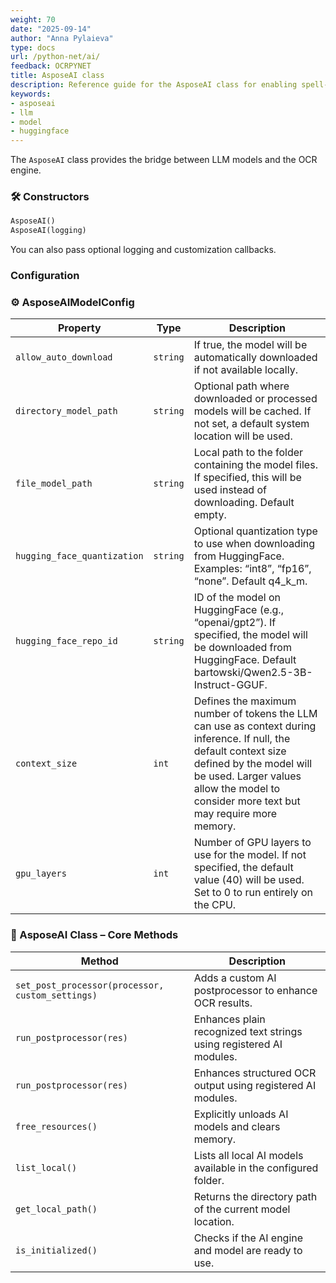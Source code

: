 ```yaml
---
weight: 70
date: "2025-09-14"
author: "Anna Pylaieva"
type: docs
url: /python-net/ai/
feedback: OCRPYNET
title: AsposeAI class
description: Reference guide for the AsposeAI class for enabling spell-check correction using LLM models.
keywords:
- asposeai
- llm
- model
- huggingface
---
```


The `AsposeAI` class provides the bridge between LLM models and the OCR engine.

### 🛠 Constructors

```python
AsposeAI()
AsposeAI(logging)
```

You can also pass optional logging and customization callbacks.

### Configuration
### ⚙️ AsposeAIModelConfig

| Property                   | Type     | Description                                                                                                                                                    |
| -------------------------- | -------- | -------------------------------------------------------------------------------------------------------------------------------------------------------------- |
| `allow_auto_download`      | `string` | If true, the model will be automatically downloaded if not available locally.                                                                                  |
| `directory_model_path`     | `string` | Optional path where downloaded or processed models will be cached. If not set, a default system location will be used.                                         |
| `file_model_path`          | `string` | Local path to the folder containing the model files. If specified, this will be used instead of downloading. Default empty.                                    |
| `hugging_face_quantization`| `string` | Optional quantization type to use when downloading from HuggingFace. Examples: “int8”, “fp16”, “none”. Default q4_k_m.                                         |
| `hugging_face_repo_id`     | `string` | ID of the model on HuggingFace (e.g., “openai/gpt2”). If specified, the model will be downloaded from HuggingFace. Default bartowski/Qwen2.5-3B-Instruct-GGUF. |
| `context_size`             | `int`    | 	Defines the maximum number of tokens the LLM can use as context during inference. If null, the default context size defined by the model will be used. Larger values allow the model to consider more text but may require more memory. |
| `gpu_layers`               | `int`    | Number of GPU layers to use for the model. If not specified, the default value (40) will be used. Set to 0 to run entirely on the CPU. |

### 🧠 AsposeAI Class – Core Methods
| Method                                            | Description                                                         |
| ------------------------------------------------- | ------------------------------------------------------------------- |
| `set_post_processor(processor, custom_settings)`  | Adds a custom AI postprocessor to enhance OCR results.              |
| `run_postprocessor(res)`                          | Enhances plain recognized text strings using registered AI modules. |
| `run_postprocessor(res)`                          | Enhances structured OCR output using registered AI modules.         |
| `free_resources()`                                | Explicitly unloads AI models and clears memory.                     |
| `list_local()`                                    | Lists all local AI models available in the configured folder.       |
| `get_local_path()`                                | Returns the directory path of the current model location.           |
| `is_initialized()`                                | Checks if the AI engine and model are ready to use.                 |
